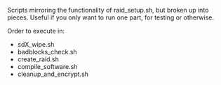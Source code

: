Scripts mirroring the functionality of raid_setup.sh, but broken up into pieces. Useful if you only want to run one part, for testing or otherwise.

Order to execute in:
* sdX_wipe.sh
* badblocks_check.sh
* create_raid.sh 
* compile_software.sh
* cleanup_and_encrypt.sh
